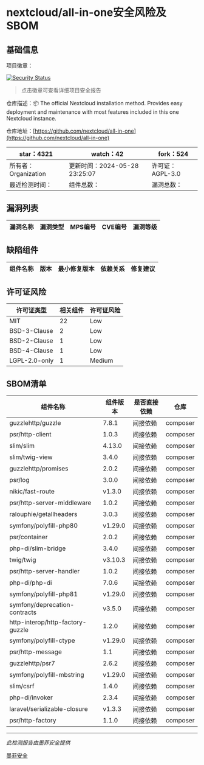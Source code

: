 # nextcloud/all-in-one安全风险及SBOM

## 基础信息

项目徽章：

[![Security Status](https://www.murphysec.com/platform3/v31/badge/1795529841809920000.svg)](https://www.murphysec.com/console/report/1691515638463221760/1795529841809920000)

> 点击徽章可查看详细项目安全报告

仓库描述：📦 The official Nextcloud installation method. Provides easy deployment and maintenance with most features included in this one Nextcloud instance.

仓库地址：[https://github.com/nextcloud/all-in-one](https://github.com/nextcloud/all-in-one)

| star：4321 | watch：42 | fork：524 |
| ----------- | -------------- | ------------ |
| 所有者：Organization | 更新时间：2024-05-28 23:25:07 | 许可证：AGPL-3.0 |
| 最近检测时间： | 组件总数： | 漏洞总数： |




## 漏洞列表

| 漏洞名称 | 漏洞类型 | MPS编号 | CVE编号 | 漏洞等级 |
| ------- | ------ | ------- | ------ | ----- |





## 缺陷组件

| 组件名称 | 版本 | 最小修复版本 | 依赖关系 | 修复建议 |
| -------- | ---- | ------------ | -------- | -------- |





## 许可证风险

| 许可证类型 | 相关组件 | 许可证风险 |
| ---------- | -------- | ---------- |
|MIT|22|Low|
|BSD-3-Clause|2|Low|
|BSD-2-Clause|1|Low|
|BSD-4-Clause|1|Low|
|LGPL-2.0-only|1|Medium|




## SBOM清单

| 组件名称 | 组件版本 | 是否直接依赖 | 仓库 |
| -------- | -------- | ------------ | ---- |
|guzzlehttp/guzzle|7.8.1|间接依赖|composer|
|psr/http-client|1.0.3|间接依赖|composer|
|slim/slim|4.13.0|间接依赖|composer|
|slim/twig-view|3.4.0|间接依赖|composer|
|guzzlehttp/promises|2.0.2|间接依赖|composer|
|psr/log|3.0.0|间接依赖|composer|
|nikic/fast-route|v1.3.0|间接依赖|composer|
|psr/http-server-middleware|1.0.2|间接依赖|composer|
|ralouphie/getallheaders|3.0.3|间接依赖|composer|
|symfony/polyfill-php80|v1.29.0|间接依赖|composer|
|psr/container|2.0.2|间接依赖|composer|
|php-di/slim-bridge|3.4.0|间接依赖|composer|
|twig/twig|v3.10.3|间接依赖|composer|
|psr/http-server-handler|1.0.2|间接依赖|composer|
|php-di/php-di|7.0.6|间接依赖|composer|
|symfony/polyfill-php81|v1.29.0|间接依赖|composer|
|symfony/deprecation-contracts|v3.5.0|间接依赖|composer|
|http-interop/http-factory-guzzle|1.2.0|间接依赖|composer|
|symfony/polyfill-ctype|v1.29.0|间接依赖|composer|
|psr/http-message|1.1|间接依赖|composer|
|guzzlehttp/psr7|2.6.2|间接依赖|composer|
|symfony/polyfill-mbstring|v1.29.0|间接依赖|composer|
|slim/csrf|1.4.0|间接依赖|composer|
|php-di/invoker|2.3.4|间接依赖|composer|
|laravel/serializable-closure|v1.3.3|间接依赖|composer|
|psr/http-factory|1.1.0|间接依赖|composer|


------

*此检测报告由墨菲安全提供*

[墨菲安全](www.murphysec.com)